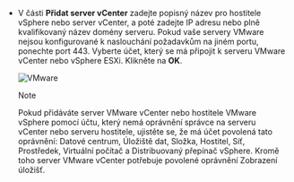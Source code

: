 * V části **Přidat server vCenter** zadejte popisný název pro hostitele vSphere nebo server vCenter, a poté zadejte IP adresu nebo plně kvalifikovaný název domény serveru. Pokud vaše servery VMware nejsou konfigurované k naslouchání požadavkům na jiném portu, ponechte port 443. Vyberte účet, který se má připojit k serveru VMware vCenter nebo vSphere ESXi. Klikněte na **OK**.

    ![VMware](./media/site-recovery-add-vcenter/vmware-server.png)

   > [!NOTE]
   > Pokud přidáváte server VMware vCenter nebo hostitele VMware vSphere pomocí účtu, který nemá oprávnění správce na serveru vCenter nebo serveru hostitele, ujistěte se, že má účet povolená tato oprávnění: Datové centrum, Úložiště dat, Složka, Hostitel, Síť, Prostředek, Virtuální počítač a Distribuovaný přepínač vSphere. Kromě toho server VMware vCenter potřebuje povolené oprávnění Zobrazení úložišť.
